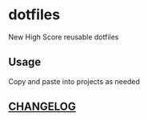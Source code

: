 # dotfiles

New High Score reusable dotfiles

## Usage

Copy and paste into projects as needed

## [CHANGELOG](CHANGELOG.md)
